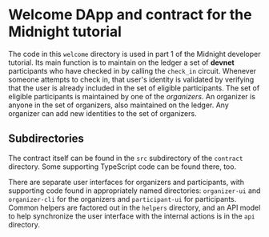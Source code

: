 # Welcome DApp and contract for the Midnight tutorial

The code in this `welcome` directory is used in part 1 of the Midnight
developer tutorial.  Its main function is to maintain on the ledger a
set of **devnet** participants who have checked in by calling the
`check_in` circuit.  Whenever someone attempts to check in, that
user's identity is validated by verifying that the user is already
included in the set of eligible participants.  The set of eligible
participants is maintained by one of the *organizers*.  An organizer is
anyone in the set of organizers, also maintained on the ledger.  Any
organizer can add new identities to the set of organizers.

## Subdirectories

The contract itself can be found in the `src` subdirectory of the
`contract` directory.  Some supporting TypeScript code can be found
there, too.

There are separate user interfaces for organizers and participants,
with supporting code found in appropriately named directories:
`organizer-ui` and `organizer-cli` for the organizers and
`participant-ui` for participants.  Common helpers are factored out in
the `helpers` directory, and an API model to help synchronize the
user interface with the internal actions is in the `api` directory.
